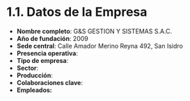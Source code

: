 # 1.1. Datos de la Empresa

- **Nombre completo**: G&S GESTION Y SISTEMAS S.A.C.
- **Año de fundación**: 2009
- **Sede central**: Calle Amador Merino Reyna 492, San Isidro
- **Presencia operativa**: 
- **Tipo de empresa**: 
- **Sector**: 
- **Producción**: 
- **Colaboraciones clave**: 
- **Empleados:** 
